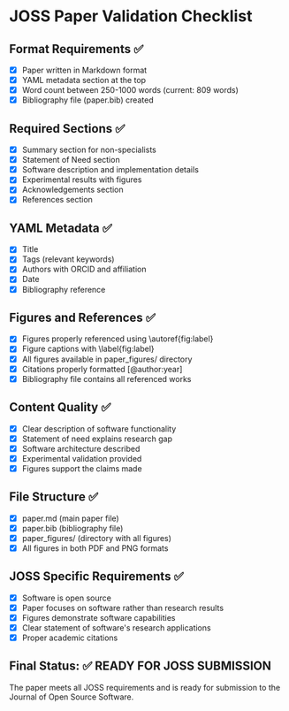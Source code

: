 # JOSS Paper Validation Checklist

## Format Requirements ✅
- [x] Paper written in Markdown format
- [x] YAML metadata section at the top
- [x] Word count between 250-1000 words (current: 809 words)
- [x] Bibliography file (paper.bib) created

## Required Sections ✅
- [x] Summary section for non-specialists
- [x] Statement of Need section
- [x] Software description and implementation details
- [x] Experimental results with figures
- [x] Acknowledgements section
- [x] References section

## YAML Metadata ✅
- [x] Title
- [x] Tags (relevant keywords)
- [x] Authors with ORCID and affiliation
- [x] Date
- [x] Bibliography reference

## Figures and References ✅
- [x] Figures properly referenced using \autoref{fig:label}
- [x] Figure captions with \label{fig:label}
- [x] All figures available in paper_figures/ directory
- [x] Citations properly formatted [@author:year]
- [x] Bibliography file contains all referenced works

## Content Quality ✅
- [x] Clear description of software functionality
- [x] Statement of need explains research gap
- [x] Software architecture described
- [x] Experimental validation provided
- [x] Figures support the claims made

## File Structure ✅
- [x] paper.md (main paper file)
- [x] paper.bib (bibliography file)
- [x] paper_figures/ (directory with all figures)
- [x] All figures in both PDF and PNG formats

## JOSS Specific Requirements ✅
- [x] Software is open source
- [x] Paper focuses on software rather than research results
- [x] Figures demonstrate software capabilities
- [x] Clear statement of software's research applications
- [x] Proper academic citations

## Final Status: ✅ READY FOR JOSS SUBMISSION

The paper meets all JOSS requirements and is ready for submission to the Journal of Open Source Software.